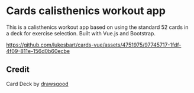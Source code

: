 # Cards calisthenics workout app
This is a calisthenics workout app based on using the standard 52 cards in a deck for exercise selection.
Built with Vue.js and Bootstrap.

https://github.com/lukesbart/cards-vue/assets/4751975/97745717-1fdf-4f09-811e-156d0b60ecbe

## Credit
Card Deck by [drawsgood](https://drawsgood.itch.io/8bit-deck-card-assets)

